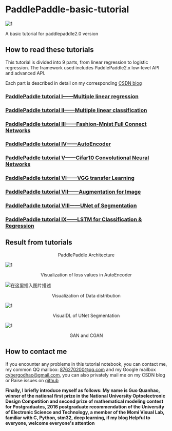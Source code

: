 # PaddlePaddle-basic-tutorial
![1](https://img-blog.csdnimg.cn/20210121113153616.gif#pic_center)

A basic tutorial for paddlepaddle2.0 version

## How to read these tutorials
This tutorial is divided into 9 parts, from linear regression to logistic regression. The framework used includes PaddlePaddle2.x  low-level API and advanced API. 

Each part is described in detail on my corresponding [CSDN blog](https://blog.csdn.net/qq_39567427)

### [PaddlePaddle tutorial Ⅰ——Multiple linear regression](https://blog.csdn.net/qq_39567427/article/details/112918388)
### [PaddlePaddle tutorial Ⅱ——Multiple linear classification](https://blog.csdn.net/qq_39567427/article/details/112918533)
### [PaddlePaddle tutorial Ⅲ——Fashion-Mnist Full Connect Networks](https://blog.csdn.net/qq_39567427/article/details/112918657)
### [PaddlePaddle tutorial Ⅳ——AutoEncoder](https://blog.csdn.net/qq_39567427/article/details/112918792)
### [PaddlePaddle tutorial Ⅴ——Cifar10 Convolutional Neural Networks](https://blog.csdn.net/qq_39567427/article/details/112919022)
### [PaddlePaddle tutorial Ⅵ——VGG transfer Learning](https://blog.csdn.net/qq_39567427/article/details/112918879)
### [PaddlePaddle tutorial Ⅶ——Augmentation for Image](https://blog.csdn.net/qq_39567427/article/details/112919382)
### [PaddlePaddle tutorial Ⅷ——UNet of Segmentation](https://blog.csdn.net/qq_39567427/article/details/112919622)
### [PaddlePaddle tutorial Ⅸ——LSTM for Classification & Regression](https://blog.csdn.net/qq_39567427/article/details/112919737)

## Result from tutorials

<center>PaddlePaddle Architecture</center>

![1](https://img-blog.csdnimg.cn/20210121114505374.png?x-oss-process=image/watermark,type_ZmFuZ3poZW5naGVpdGk,shadow_10,text_aHR0cHM6Ly9ibG9nLmNzZG4ubmV0L3FxXzM5NTY3NDI3,size_16,color_FFFFFF,t_70#pic_center)



<center>Visualization of loss values in AutoEncoder</center>

![在这里插入图片描述](https://img-blog.csdnimg.cn/20210121114601736.gif#pic_center)

<center>Visualization of Data distribution</center>

![1](https://img-blog.csdnimg.cn/20210121114559215.png?x-oss-process=image/watermark,type_ZmFuZ3poZW5naGVpdGk,shadow_10,text_aHR0cHM6Ly9ibG9nLmNzZG4ubmV0L3FxXzM5NTY3NDI3,size_16,color_FFFFFF,t_70#pic_center)

<center>VisualDL of UNet Segmentation</center>

![1](https://img-blog.csdnimg.cn/20210121114558518.gif)





<center>GAN and CGAN</center>


## How to contact me
If you encounter any problems in this tutorial notebook, you can contact me, my common QQ mailbox: 876270200@qq.com and my Google mailbox cybergodhao@gmail.com, you can also privately mail me on my CSDN blog or Raise issues on [github](https://github.com/GuoQuanhao/PaddlePaddle-basic-tutorial)

**Finally, I briefly introduce myself as follows: My name is Guo Quanhao, winner of the national first prize in the National University Optoelectronic Design Competition and second prize of mathematical modeling contest for Postgraduates, 2016 postgraduate recommendation of the University of Electronic Science and Technology, a member of the Momi Visual Lab, familiar with C, Python, stm32, deep learning, if my blog Helpful to everyone, welcome everyone's attention**
